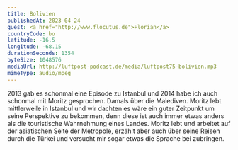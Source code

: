 ```yaml
---
title: Bolivien
publishedAt: 2023-04-24
guest: <a href="http://www.flocutus.de">Florian</a>
countryCode: bo
latitude: -16.5
longitude: -68.15
durationSeconds: 1354
byteSize: 1048576 
mediaUrl: http://luftpost-podcast.de/media/luftpost75-bolivien.mp3
mimeType: audio/mpeg
---
```


2013 gab es schonmal eine Episode zu Istanbul und 2014 habe ich auch schonmal mit Moritz gesprochen. Damals über die Malediven. Moritz lebt mittlerweile in Istanbul und wir dachten es wäre ein guter Zeitpunkt um seine Perspektive zu bekommen, denn diese ist auch immer etwas anders als die touristische Wahrnehmung eines Landes. Moritz lebt und arbeitet auf der asiatischen Seite der Metropole, erzählt aber auch über seine Reisen durch die Türkei und versucht mir sogar etwas die Sprache bei zubringen.
